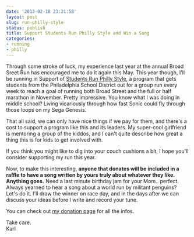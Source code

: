 ```yaml
---
date: '2013-02-18 23:21:58'
layout: post
slug: run-philly-style
status: publish
title: Support Students Run Philly Style and Win a Song
categories:
- running
- philly
---
```


Through some stroke of luck, my experience last year at the annual Broad Sreet Run has encouraged me to do it again this May. This year though, I'll be running in Support of [Students Run Philly Style](http://www.studentsrunphilly.org/), a program that gets students from the Philadelphia School District out for a group run every week to reach a goal of running both Broad Street and the full or half marathon in November. Pretty impressive. You know what I was doing in middle school? Living vicariously through how fast Sonic could fly through those loops on my Sega Genesis.

That all said, we can only have nice things if we pay for them, and there's a cost to support a program like this and its leaders. My super-cool girlfriend is mentoring a group of the kiddos, and I can't quite describe how great a thing this is for kids to get involved with.

If you think you might like to dig into your couch cushions a bit, I hope you'll consider supporting my run this year.

Now, to make this interesting, __anyone that donates will be included in a raffle to have a song written by yours truly about whatever they like. Anything goes.__ Need a last minute birthday jam for your Mom.. perfect. Always yearned to hear a song about a world run by militant penguins? Let's do it. I'll draw the winner on race day, and in the days after we can discuss your ideas before I write and record your tune.

You can check out [my donation page](https://studentsrunphillystyle.myetap.org/fundraiser/BSR2013/individual.do?participationRef=3865.0.513637479) for all the infos.

Take care.  
Karl
